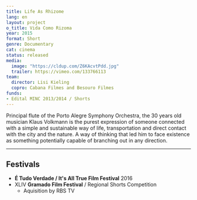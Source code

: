 ```yaml
---
title: Life As Rhizome
lang: en
layout: project
o_title: Vida Como Rizoma
year: 2015
format: Short
genre: Documentary
cat: cinema
status: released
media:
  image: "https://cldup.com/Z6KAcvtPdd.jpg"
  trailer: https://vimeo.com/133766113
team:
  director: Lisi Kieling
  copro: Cabana Filmes and Besouro Filmes
funds:
- Edital MINC 2013/2014 / Shorts
---
```


Principal flute of the Porto Alegre Symphony Orchestra, the 30 years old musician Klaus Volkmann is the purest expression of someone connected with a simple and sustainable way of life, transportation and direct contact with the city and the nature. A way of thinking that led him to face existence as something potentially capable of branching out in any direction.

---

## Festivals

* **É Tudo Verdade / It's All True Film Festival** 2016
* XLIV **Gramado Film Festival** / Regional Shorts Competition
  * Aquisition by RBS TV
